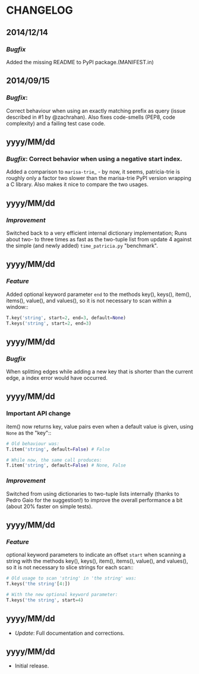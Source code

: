 # CHANGELOG

## 2014/12/14

### *Bugfix*

Added the missing README to PyPI package.(MANIFEST.in)


## 2014/09/15

### *Bugfix*:

Correct behaviour when using an exactly matching prefix as query (issue described in #1 by @zachrahan). Also fixes code-smells (PEP8, code complexity) and a failing test case code.


## yyyy/MM/dd

### *Bugfix*: Correct behavior when using a negative start index.

Added a comparison to `marisa-trie`_ - by now, it seems, patricia-trie is roughly only a factor two slower than the marisa-trie PyPI version wrapping a C library. Also makes it nice to compare the two usages.


## yyyy/MM/dd

### *Improvement*

Switched back to a very efficient internal dictionary implementation; Runs about two- to three times as fast as the two-tuple list from update 4 against the simple (and newly added) ``time_patricia.py`` "benchmark".


## yyyy/MM/dd

### *Feature*

Added optional keyword parameter ``end`` to the methods key(), keys(), item(), items(), value(), and values(), so it is not necessary to scan within a window::

```python
T.key('string', start=2, end=3, default=None)
T.keys('string', start=2, end=3)
```


## yyyy/MM/dd

### *Bugfix*

When splitting edges while adding a new key that is shorter than the current edge, a index error would have occurred.


## yyyy/MM/dd

### **Important API change**

item() now returns key, value pairs even when a default value is given, using ``None`` as the "key"::

```python
# Old behaviour was:
T.item('string', default=False) # False

# While now, the same call produces:
T.item('string', default=False) # None, False
```

### *Improvement*

Switched from using dictionaries to two-tuple lists internally (thanks to Pedro Gaio for the suggestion!) to improve the overall performance a bit (about 20% faster on simple tests). 


## yyyy/MM/dd

### *Feature*

optional keyword parameters to indicate an offset ``start`` when scanning a string with the methods key(), keys(), item(), items(), value(), and values(), so it is not necessary to slice strings for each scan:: 

```python
# Old usage to scan 'string' in 'the string' was:
T.keys('the string'[4:])

# With the new optional keyword parameter:
T.keys('the string', start=4)
```


## yyyy/MM/dd

- *Update*: Full documentation and corrections.


## yyyy/MM/dd

- Initial release.